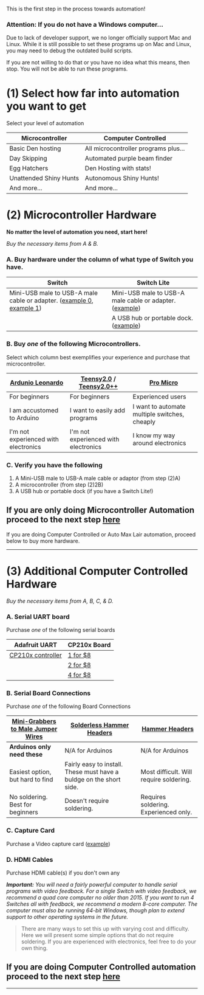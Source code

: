 This is the first step in the process towards automation!

### **Attention: If you do not have a Windows computer...**

Due to lack of developer support, we no longer officially support Mac and Linux. While it is still possible to set these programs up on Mac and Linux, you may need to debug the outdated build scripts.

If you are not willing to do that or you have no idea what this means, then stop. You will not be able to run these programs.

# (1) Select how far into automation you want to get

Select your level of automation 

| Microcontroller | Computer Controlled |
| --- | --- |
| Basic Den hosting | All microcontroller programs plus... |
| Day Skipping | Automated purple beam finder |
| Egg Hatchers | Den Hosting with stats!  |
| Unattended Shiny Hunts | Autonomous Shiny Hunts! |
| And more... | And more... |

# (2) Microcontroller Hardware

**No matter the level of automation you need, start here!**

_Buy the necessary items from A & B._

### A. Buy hardware under the column of what type of Switch you have.

| Switch | Switch Lite |
| --- | --- |
| Mini-USB male to USB-A male cable or adapter. ([example 0](https://www.amazon.com/Cmple-Pack-Male-5-Pin-Adapter/dp/B00A1PH0ZW), [example 1](https://www.amazon.com/gp/product/B00P0GI68M)) | Mini-USB male to USB-A male cable or adapter. ([example](https://www.amazon.com/gp/product/B07QJTX59H/)) |
|     | A USB hub or portable dock. ([example](https://www.amazon.com/gp/product/B07JK9DFKH)) |

### B. Buy *one* of the following Microcontrollers.

Select which column best exemplifies your experience and purchase that microcontroller.

| [Ardunio Leonardo](https://www.amazon.com/gp/product/B0786LJQ8K) | [Teensy2.0](https://www.pjrc.com/store/teensy.html) / [Teensy2.0++](https://www.pjrc.com/store/teensypp.html) | [Pro Micro](https://www.amazon.com/gp/product/B08BJNV1J3) |
| --- | --- | --- | 
| For beginners | For beginners | Experienced users |
| I am accustomed to Arduino | I want to easily add programs| I want to automate multiple switches, cheaply |
| I'm not experienced with electronics | I'm not experienced with electronics | I know my way around electronics |

### C. Verify you have the following

1. A Mini-USB male to USB-A male cable or adaptor (from step (2)A)
2. A microcontroller (from step (2)2B)
3. A USB hub or portable dock (if you have a Switch Lite!)

## **If you are only doing Microcontroller Automation proceed to the next step [here](https://github.com/PokemonAutomation/Microcontroller/blob/master/Wiki/Hardware/README.md)**
If you are doing Computer Controlled or Auto Max Lair automation, proceed below to buy more hardware.

---

# (3) Additional Computer Controlled Hardware

_Buy the necessary items from A, B, C, & D._

### A. Serial UART board

Purchase *one* of the following serial boards

| Adafruit UART  | CP210x Board | 
| --- | --- |
| [CP210x controller](https://www.adafruit.com/product/954) | [1 for $8](https://www.amazon.com/dp/B072K3Z3TL) |
|   | [2 for $8](https://www.amazon.com/gp/product/B07D6LLX19/) |
|   | [4 for $8](https://www.amazon.com/gp/product/B07T1XR9FT) |

### B. Serial Board Connections

Purchase *one* of the following Board Connections

| [Mini-Grabbers to Male Jumper Wires](https://www.amazon.com/gp/product/B08M5GNY47) | [Solderless Hammer Headers](https://www.adafruit.com/product/3662) | [Hammer Headers](https://www.adafruit.com/product/2822) | 
| --- | --- | --- |
| **Arduinos only need these** | N/A for Arduinos | N/A for Arduinos |
| Easiest option, but hard to find | Fairly easy to install. These must have a buldge on the short side. | Most difficult. Will require soldering. |
| No soldering. Best for beginners | Doesn't require soldering. | Requires soldering. Experienced only. |

### C. Capture Card

Purchase a Video capture card ([example](https://www.amazon.com/gp/product/B088HBRM7T))

### D. HDMI Cables

Purchase HDMI cable(s) if you don't own any

***Important:** You will need a fairly powerful computer to handle serial programs with video feedback. For a single Switch with video feedback, we recommend a quad core computer no older than 2015. If you want to run 4 Switches all with feedback, we recommend a modern 8-core computer. The computer must also be running 64-bit Windows, though plan to extend support to other operating systems in the future.*

> There are many ways to set this up with varying cost and difficulty. Here we will present some simple options that do not require soldering. If you are experienced with electronics, feel free to do your own thing.

## **If you are doing Computer Controlled automation proceed to the next step [here](https://github.com/PokemonAutomation/Microcontroller/blob/master/Wiki/Hardware/README.md)**

---
